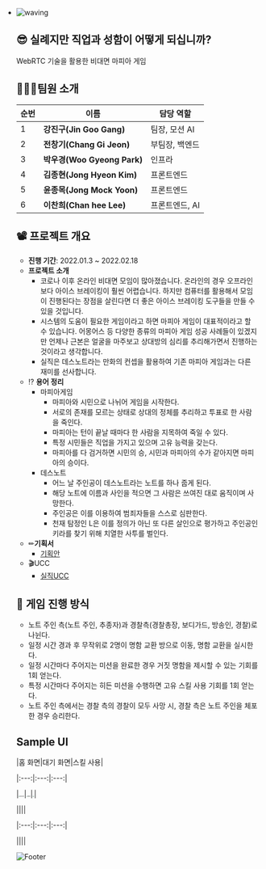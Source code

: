 - ![waving](https://capsule-render.vercel.app/api?type=waving&height=200&text=silzick!&fontAlign=80&fontAlignY=40&color=gradient)

  ##  😎 실례지만 직업과 성함이 어떻게 되십니까?

  WebRTC 기술을 활용한 비대면 마피아 게임

  

  ## 👨‍👩‍👦팀원 소개

  | 순번 | 이름                        | 담당 역할      |
  | ---- | --------------------------- | -------------- |
  | 1    | **강진구(Jin Goo Gang)**    | 팀장, 모션 AI  |
  | 2    | **전창기(Chang Gi Jeon)**   | 부팀장, 백엔드 |
  | 3    | **박우경(Woo Gyeong Park)** | 인프라         |
  | 4    | **김종현(Jong Hyeon Kim)**  | 프론트엔드     |
  | 5    | **윤종목(Jong Mock Yoon)**  | 프론트엔드     |
  | 6    | **이찬희(Chan hee Lee)**    | 프론트엔드, AI |

  

  ## 📽️ 프로젝트 개요

  - **진행 기간**: 2022.01.3 ~ 2022.02.18
  - **프로젝트 소개**
    - 코로나 이후 온라인 비대면 모임이 많아졌습니다. 온라인의 경우 오프라인보다 아이스 브레이킹이 훨씬 어렵습니다. 하지만 컴퓨터를 활용해서 모임이 진행된다는 장점을 살린다면 더 좋은 아이스 브레이킹 도구들을 만들 수 있을 것입니다.
    - 시스템의 도움이 필요한 게임이라고 하면 마피아 게임이 대표적이라고 할 수 있습니다. 어몽어스 등 다양한 종류의 마피아 게임 성공 사례들이 있겠지만 언제나 근본은 얼굴을 마주보고 상대방의 심리를 추리해가면서 진행하는 것이라고 생각합니다.
    - 실직은 데스노트라는 만화의 컨셉을 활용하여 기존 마피아 게임과는 다른 재미를 선사합니다.
  - ⁉️ **용어 정리**
    - 마피아게임
      - 마피아와 시민으로 나뉘어 게임을 시작한다.
      - 서로의 존재를 모르는 상태로 상대의 정체를 추리하고 투표로 한 사람을 죽인다.
      - 마피아는 턴이 끝날 때마다 한 사람을 지목하여 죽일 수 있다.
      - 특정 시민들은 직업을 가지고 있으며 고유 능력을 갖는다.
      - 마피아를 다 검거하면 시민의 승, 시민과 마피아의 수가 같아지면 마피아의 승이다.
    - 데스노트
      - 어느 날 주인공이 데스노트라는 노트를 하나 줍게 된다.
      - 해당 노트에 이름과 사인을 적으면 그 사람은 쓰여진 대로 움직이며 사망한다.
      - 주인공은 이를 이용하여 범죄자들을 스스로 심판한다.
      - 천재 탐정인 L은 이를 정의가 아닌 또 다른 살인으로 평가하고 주인공인 키라를 찾기 위해 치열한 사투를 벌인다.
  - ✏**기획서**
    - [기획안](https://silzick.notion.site/dd91cfac0ec1448a9f1b08f7cd572907)
  - 🎬UCC
    - [실직UCC](https://youtu.be/WVQtWBEhl64)

  

  ## 🎲 게임 진행 방식

  - 노트 주인 측(노트 주인, 추종자)과 경찰측(경찰총장, 보디가드, 방송인, 경찰)로 나뉜다.
  - 일정 시간 경과 후 무작위로 2명이 명함 교환 방으로 이동, 명함 교환을 실시한다.
  - 일정 시간마다 주어지는 미션을 완료한 경우 거짓 명함을 제시할 수 있는 기회를 1회 얻는다.
  - 특정 시간마다 주어지는 히든 미션을 수행하면 고유 스킬 사용 기회를 1회 얻는다.
  - 노트 주인 측에서는 경찰 측의 경찰이 모두 사망 시, 경찰 측은 노트 주인을 체포한 경우 승리한다.

  

  ## Sample UI

  |홈 화면|대기 화면|스킬 사용|

  |:---:|:---:|:---:|

  |<img src="C:/Program Files/Typora/Images/홈화면.jpg" alt="function" style="zoom: 15%;" />|<img src="C:/Program Files/Typora/Images/대기화면.jpg" alt="ready" style="zoom: 15%;" />|<img src="C:/Program Files/Typora/Images/스킬사용.jpg" style="zoom: 15%;" />|

  ||||

  |:---:|:---:|:---:|

  ||||

  ![Footer](https://capsule-render.vercel.app/api?type=waving&color=auto&height=200&section=footer)
